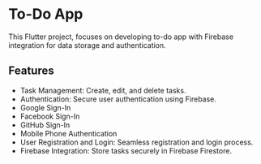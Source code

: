 # To-Do App

This Flutter project, focuses on developing to-do app with Firebase integration for data storage and authentication.

## Features
- Task Management: Create, edit, and delete tasks.
- Authentication: Secure user authentication using Firebase.
- Google Sign-In
- Facebook Sign-In 
- GitHub Sign-In
- Mobile Phone Authentication 
- User Registration and Login: Seamless registration and login process.
- Firebase Integration: Store tasks securely in Firebase Firestore.
  
